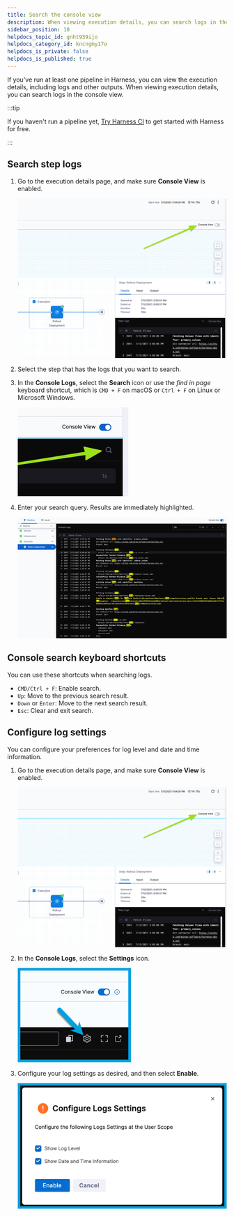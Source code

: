 ```yaml
---
title: Search the console view
description: When viewing execution details, you can search logs in the console view.
sidebar_position: 10
helpdocs_topic_id: gnht939ijo
helpdocs_category_id: kncngmy17o
helpdocs_is_private: false
helpdocs_is_published: true
---
```


If you've run at least one pipeline in Harness, you can view the execution details, including logs and other outputs. When viewing execution details, you can search logs in the console view.

:::tip

If you haven't run a pipeline yet, [Try Harness CI](/docs/continuous-integration/get-started/tutorials) to get started with Harness for free.

:::

## Search step logs

1. Go to the execution details page, and make sure **Console View** is enabled.

   ![](./static/searching-the-console-view-41.png)

2. Select the step that has the logs that you want to search.
3. In the **Console Logs**, select the **Search** icon or use the *find in page* keyboard shortcut, which is `CMD + F` on macOS or `Ctrl + F` on Linux or Microsoft Windows.

   ![](./static/searching-the-console-view-42.png)

4. Enter your search query. Results are immediately highlighted.

   ![](./static/searching-the-console-view-43.png)

## Console search keyboard shortcuts

You can use these shortcuts when searching logs.

* `CMD/Ctrl + F`: Enable search.
* `Up`: Move to the previous search result.
* `Down` or `Enter`: Move to the next search result.
* `Esc`: Clear and exit search.

## Configure log settings

You can configure your preferences for log level and date and time information.

1. Go to the execution details page, and make sure **Console View** is enabled.

   ![](./static/searching-the-console-view-41.png)

2. In the **Console Logs**, select the **Settings** icon.

   ![](./static/console-view-preferences1.png)

3. Configure your log settings as desired, and then select **Enable**.

   ![](./static/console-view-preferences2.png)
